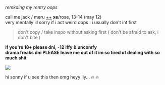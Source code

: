 *remkaing my rentry oops*

call me jack / meru [++](https://en.pronouns.page/@gigolo) **xe**/rose, 13-14 (may 12)  
very mentally ill sorry if i act weird oops . i usually don't int first  

> don't copy / take inspo without asking first ( don't be afraid to ask, i don't bite )

**if you're 18+ please dni, -12 iffy & uncomfy**  
**drama freaks dni PLEASE leave me out of it im so tired of dealing with so much shit**

![](https://cdn.discordapp.com/attachments/729124835296280689/1068074827069542440/image.jpeg)

hi sonny if u see this then omg heyy ily... :fire: :fire:
